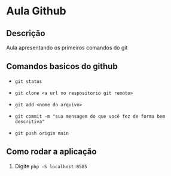 # Aula Github
## Descrição

Aula apresentando os primeiros comandos do git

## Comandos basicos do github
- `git status`

- `git clone <a url no respositorio git remoto>`

- `git add <nome do arquivo>`
- `git commit -m "sua mensagem do que você fez de forma bem descritiva"`
- `git push origin main`

## Como rodar a aplicação
1. Digite `php -S localhost:8585`